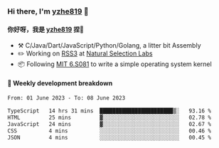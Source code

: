 ### Hi there, I'm [yzhe819](https://github.com/yzhe819) 👋

#### 你好呀，我是 [yzhe819](https://github.com/yzhe819) 捏👋

- :hammer_and_pick: C/Java/Dart/JavaScript/Python/Golang, a litter bit Assembly
- :pencil2: Working on [RSS3](https://github.com/NaturalSelectionLabs/RSS3) at [Natural Selection Labs](https://github.com/NaturalSelectionLabs)
- 📦 Following [MIT 6.S081](https://pdos.csail.mit.edu/6.S081/2020/) to write a simple operating system kernel



#### 📝 Weekly development breakdown

<!--START_SECTION:waka-->

```txt
From: 01 June 2023 - To: 08 June 2023

TypeScript   14 hrs 31 mins  ███████████████████████▒░   93.16 %
HTML         25 mins         ▓░░░░░░░░░░░░░░░░░░░░░░░░   02.78 %
JavaScript   24 mins         ▓░░░░░░░░░░░░░░░░░░░░░░░░   02.67 %
CSS          4 mins          ░░░░░░░░░░░░░░░░░░░░░░░░░   00.46 %
JSON         4 mins          ░░░░░░░░░░░░░░░░░░░░░░░░░   00.45 %
```

<!--END_SECTION:waka-->



